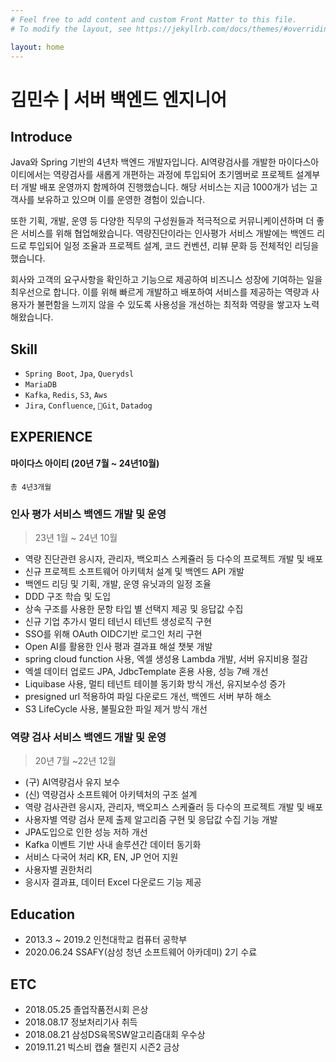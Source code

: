```yaml
---
# Feel free to add content and custom Front Matter to this file.
# To modify the layout, see https://jekyllrb.com/docs/themes/#overriding-theme-defaults

layout: home
---
```


# **김민수 | 서버 백엔드 엔지니어**
  
## Introduce

Java와 Spring 기반의 4년차 백엔드 개발자입니다. AI역량검사를 개발한 마이다스아이티에서는 역량검사를 새롭게 개편하는 과정에 투입되어 초기멤버로 프로젝트 설계부터 개발 배포 운영까지 함께하여 진행했습니다. 해당 서비스는 지금 1000개가 넘는 고객사를 보유하고 있으며 이를 운영한 경험이 있습니다.

또한 기획, 개발, 운영 등 다양한 직무의 구성원들과 적극적으로 커뮤니케이션하며 더 좋은 서비스를 위해 협업해왔습니다. 역량진단이라는 인사평가 서비스 개발에는 백엔드 리드로 투입되어 일정 조율과 프로젝트 설계, 코드 컨벤션, 리뷰 문화 등 전체적인 리딩을 했습니다.

회사와 고객의 요구사항을 확인하고 기능으로 제공하여 비즈니스 성장에 기여하는 일을 최우선으로 합니다. 이를 위해 빠르게 개발하고 배포하여 서비스를 제공하는 역량과 사용자가 불편함을 느끼지 않을 수 있도록 사용성을 개선하는 최적화 역량을 쌓고자 노력해왔습니다.

## Skill

- `Spring Boot`, `Jpa`, `Querydsl`  
- `MariaDB`
- `Kafka`, `Redis`, `S3`, `Aws`
- `Jira`, `Confluence`, `Git`, `Datadog`

## EXPERIENCE

#### 마이다스 아이티 (20년 7월 ~ 24년10월) 
`총 4년3개월`
### 인사 평가 서비스 백엔드 개발 및 운영
> 23년 1월 ~ 24년 10월
- 역량 진단관련 응시자, 관리자, 백오피스 스케쥴러 등 다수의 프로젝트 개발 및 배포  
- 신규 프로젝트 소프트웨어 아키텍처 설계 및 백엔드 API 개발  
- 백엔드 리딩 및 기획, 개발, 운영 유닛과의 일정 조율  
- DDD 구조 학습 및 도입  
- 상속 구조를 사용한 문항 타입 별 선택지 제공 및 응답값 수집  
- 신규 기업 추가시 멀티 테넌시 테넌트 생성로직 구현  
- SSO를 위해 OAuth OIDC기반 로그인 처리 구현  
- Open AI를 활용한 인사 평과 결과표 해설 챗봇 개발  
- spring cloud function 사용, 엑셀 생성용 Lambda 개발, 서버 유지비용 절감  
- 엑셀 데이터 업로드 JPA, JdbcTemplate 혼용 사용, 성능 7배 개선  
- Liquibase 사용, 멀티 테넌트 테이블 동기화 방식 개선, 유지보수성 증가  
- presigned url 적용하여 파일 다운로드 개선, 백엔드 서버 부하 해소  
- S3 LifeCycle 사용, 불필요한 파일 제거 방식 개선

### 역량 검사 서비스 백엔드 개발 및 운영
> 20년 7월 ~22년 12월
- (구) AI역량검사 유지 보수  
- (신) 역량검사 소프트웨어 아키텍처의 구조 설계  
- 역량 검사관련 응시자, 관리자, 백오피스 스케쥴러 등 다수의 프로젝트 개발 및 배포  
- 사용자별 역량 검사 문제 출제 알고리즘 구현 및 응답값 수집 기능 개발  
- JPA도입으로 인한 성능 저하 개선  
- Kafka 이벤트 기반 사내 솔루션간 데이터 동기화  
- 서비스 다국어 처리 KR, EN, JP 언어 지원  
- 사용자별 권한처리  
- 응시자 결과표, 데이터 Excel 다운로드 기능 제공

## Education

- 2013.3 ~ 2019.2 인천대학교 컴퓨터 공학부
- 2020.06.24 SSAFY(삼성 청년 소프트웨어 아카데미) 2기 수료

## ETC

- 2018.05.25 졸업작품전시회 은상
- 2018.08.17 정보처리기사 취득
- 2018.08.21 삼성DS육목SW알고리즘대회 우수상
- 2019.11.21 빅스비 캡슐 챌린지 시즌2 금상
